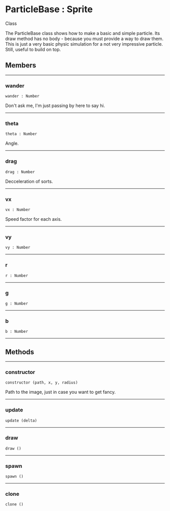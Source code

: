 # <i class="fa fa-book"></i> ParticleBase : Sprite

<span class="label label-info">Class</span>

The ParticleBase class shows how to make a basic and simple particle. 
Its draw method has no body - because you must provide a way to draw them. 
This is just a very basic physic simulation for a not very impressive particle. 
Still, useful to build on top.
			
## Members

---

### wander

    wander : Number
    				
Don't ask me, I'm just passing by here to say hi.
    
---

### theta

    theta : Number				
    
Angle.

---

### drag

    drag : Number				
    
Decceleration of sorts.

---

### vx
    
    vx : Number
    				
Speed factor for each axis.
    
---

### vy
    
    vy : Number
    
---

### r
    
    r : Number

---

### g

    g : Number
    
---

### b
    
    b : Number

---
    
## Methods

---

### constructor

    constructor (path, x, y, radius)
    	
Path to the image, just in case you want to get fancy.

---

### update
    
    update (delta)
    
---

### draw
     
    draw ()
    
---

### spawn

    spawn ()
    
---

### clone
    
    clone ()		
	
